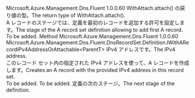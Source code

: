 <Type Name="IWithARecordIPv4Address&lt;ParentT&gt;" FullName="Microsoft.Azure.Management.Dns.Fluent.DnsRecordSet.Definition.IWithARecordIPv4Address&lt;ParentT&gt;">
  <TypeSignature Language="C#" Value="public interface IWithARecordIPv4Address&lt;ParentT&gt;" />
  <TypeSignature Language="ILAsm" Value=".class public interface auto ansi abstract IWithARecordIPv4Address`1&lt;ParentT&gt;" />
  <TypeSignature Language="DocId" Value="T:Microsoft.Azure.Management.Dns.Fluent.DnsRecordSet.Definition.IWithARecordIPv4Address`1" />
  <TypeSignature Language="VB.NET" Value="Public Interface IWithARecordIPv4Address(Of ParentT)" />
  <TypeSignature Language="F#" Value="type IWithARecordIPv4Address&lt;'ParentT&gt; = interface" />
  <AssemblyInfo>
    <AssemblyName>Microsoft.Azure.Management.Dns.Fluent</AssemblyName>
    <AssemblyVersion>1.0.0.60</AssemblyVersion>
  </AssemblyInfo>
  <TypeParameters>
    <TypeParameter Name="ParentT" />
  </TypeParameters>
  <Interfaces />
  <Docs>
    <typeparam name="ParentT"><span data-ttu-id="04edf-101">WithAttach.attach() の戻り値の型。</span><span class="sxs-lookup"><span data-stu-id="04edf-101">The return type of  WithAttach.attach().</span></span></typeparam>
    <summary>
            <span data-ttu-id="04edf-102">A レコードのステージでは、定義を最初のレコードを追加する許可を設定します。</span><span class="sxs-lookup"><span data-stu-id="04edf-102">The stage of the A record set definition allowing to add first A record.</span></span>
            </summary>
    <remarks>To be added.</remarks>
  </Docs>
  <Members>
    <Member MemberName="WithIPv4Address">
      <MemberSignature Language="C#" Value="public Microsoft.Azure.Management.Dns.Fluent.DnsRecordSet.Definition.IWithARecordIPv4AddressOrAttachable&lt;ParentT&gt; WithIPv4Address (string ipv4Address);" />
      <MemberSignature Language="ILAsm" Value=".method public hidebysig newslot virtual instance class Microsoft.Azure.Management.Dns.Fluent.DnsRecordSet.Definition.IWithARecordIPv4AddressOrAttachable`1&lt;!ParentT&gt; WithIPv4Address(string ipv4Address) cil managed" />
      <MemberSignature Language="DocId" Value="M:Microsoft.Azure.Management.Dns.Fluent.DnsRecordSet.Definition.IWithARecordIPv4Address`1.WithIPv4Address(System.String)" />
      <MemberSignature Language="VB.NET" Value="Public Function WithIPv4Address (ipv4Address As String) As IWithARecordIPv4AddressOrAttachable(Of ParentT)" />
      <MemberSignature Language="F#" Value="abstract member WithIPv4Address : string -&gt; Microsoft.Azure.Management.Dns.Fluent.DnsRecordSet.Definition.IWithARecordIPv4AddressOrAttachable&lt;'ParentT&gt;" Usage="iWithARecordIPv4Address.WithIPv4Address ipv4Address" />
      <MemberType>Method</MemberType>
      <AssemblyInfo>
        <AssemblyName>Microsoft.Azure.Management.Dns.Fluent</AssemblyName>
        <AssemblyVersion>1.0.0.60</AssemblyVersion>
      </AssemblyInfo>
      <ReturnValue>
        <ReturnType>Microsoft.Azure.Management.Dns.Fluent.DnsRecordSet.Definition.IWithARecordIPv4AddressOrAttachable&lt;ParentT&gt;</ReturnType>
      </ReturnValue>
      <Parameters>
        <Parameter Name="ipv4Address" Type="System.String" />
      </Parameters>
      <Docs>
        <param name="ipv4Address"><span data-ttu-id="04edf-103">IPv4 アドレスです。</span><span class="sxs-lookup"><span data-stu-id="04edf-103">The IPv4 address.</span></span></param>
        <summary>
            <span data-ttu-id="04edf-104">このレコード セット内の指定された IPv4 アドレスを使って、A レコードを作成します。</span><span class="sxs-lookup"><span data-stu-id="04edf-104">Creates an A record with the provided IPv4 address in this record set.</span></span>
            </summary>
        <returns>To be added.</returns>
        <remarks>To be added.</remarks>
        <return><span data-ttu-id="04edf-105">定義の次のステージ。</span><span class="sxs-lookup"><span data-stu-id="04edf-105">The next stage of the definition.</span></span></return>
      </Docs>
    </Member>
  </Members>
</Type>